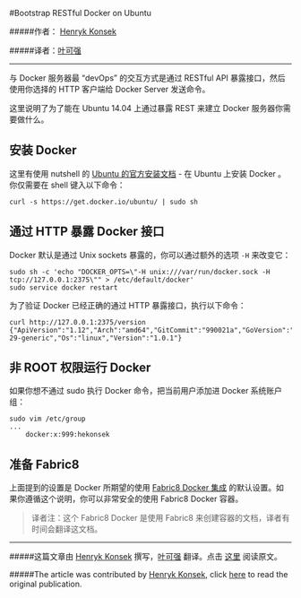 #Bootstrap RESTful Docker on Ubuntu


#####作者： [Henryk Konsek](https://twitter.com/hekonsek)

#####译者：[叶可强](http://weibo.com/yeziyu)

***
与 Docker 服务器最 “devOps” 的交互方式是通过 RESTful API 暴露接口，然后使用你选择的 HTTP 客户端给 Docker Server 发送命令。

这里说明了为了能在 Ubuntu 14.04 上通过暴露 REST 来建立 Docker 服务器你需要做什么。

## 安装 Docker

这里有使用 nutshell 的 [Ubuntu 的官方安装文档](https://docs.docker.com/installation/ubuntulinux/) - 在 Ubuntu 上安装 Docker 。你仅需要在 shell 键入以下命令：

```
curl -s https://get.docker.io/ubuntu/ | sudo sh
```

## 通过 HTTP 暴露 Docker 接口

Docker 默认是通过 Unix sockets 暴露的，你可以通过额外的选项 ```-H``` 来改变它：

```
sudo sh -c 'echo "DOCKER_OPTS=\"-H unix:///var/run/docker.sock -H tcp://127.0.0.1:2375\"" > /etc/default/docker'
sudo service docker restart
```

为了验证 Docker 已经正确的通过 HTTP 暴露接口，执行以下命令： 

```
curl http://127.0.0.1:2375/version
{"ApiVersion":"1.12","Arch":"amd64","GitCommit":"990021a","GoVersion":"go1.2.1","KernelVersion":"3.13.0-29-generic","Os":"linux","Version":"1.0.1"}
```

## 非 ROOT 权限运行 Docker
如果你想不通过 sudo 执行 Docker 命令，把当前用户添加进 Docker 系统账户组：

```
sudo vim /etc/group
...
    docker:x:999:hekonsek
```

## 准备 Fabric8 

上面提到的设置是 Docker 所期望的使用  [Fabric8 Docker 集成](http://fabric8.io/gitbook/docker.html) 的默认设置。如果你遵循这个说明，你可以非常安全的使用 Fabric8 Docker 容器。

> 译者注：这个 Fabric8 Docker 是使用 Fabric8 来创建容器的文档，译者有时间会翻译这文档。

***

#####这篇文章由 [Henryk Konsek](https://twitter.com/hekonsek) 撰写，[叶可强](http://weibo.com/yeziyu) 翻译。点击 [这里](http://henryk-konsek.blogspot.tw/2014/06/bootstrap-restful-docker-on-ubuntu.html) 阅读原文。

#####The article was contributed by [Henryk Konsek](https://twitter.com/hekonsek), click [here](http://henryk-konsek.blogspot.tw/2014/06/bootstrap-restful-docker-on-ubuntu.html) to read the original publication.
